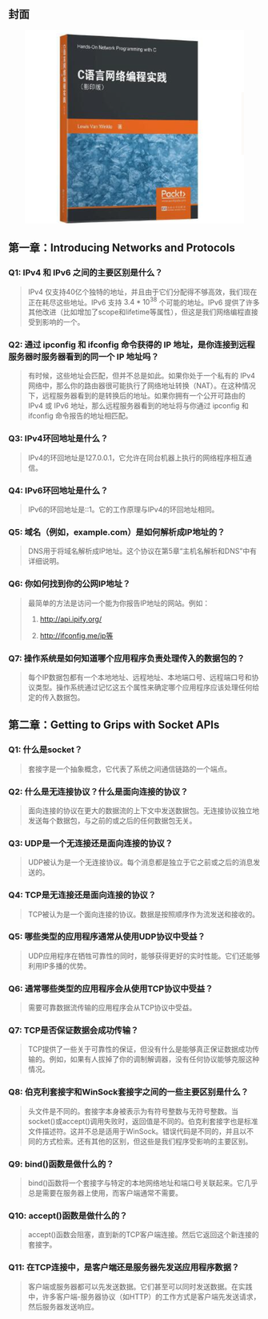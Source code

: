## 封面

<div align="center">
	<img src="assets\image-20241124230300308.png">
</div>





## 第一章：Introducing Networks and Protocols

### Q1: IPv4 和 IPv6 之间的主要区别是什么？

> IPv4 仅支持40亿个独特的地址，并且由于它们分配得不够高效，我们现在正在耗尽这些地址。IPv6 支持 $3.4 * 10^{38}$ 个可能的地址。IPv6 提供了许多其他改进（比如增加了scope和lifetime等属性），但这是我们网络编程直接受到影响的一个。

### Q2: 通过 ipconfig 和 ifconfig 命令获得的 IP 地址，是你连接到远程服务器时服务器看到的同一个 IP 地址吗？

> 有时候，这些地址会匹配，但并不总是如此。如果你处于一个私有的 IPv4 网络中，那么你的路由器很可能执行了网络地址转换（NAT）。在这种情况下，远程服务器看到的是转换后的地址。如果你拥有一个公开可路由的 IPv4 或 IPv6 地址，那么远程服务器看到的地址将与你通过 ipconfig 和 ifconfig 命令报告的地址相匹配。

### Q3: IPv4环回地址是什么？

> IPv4的环回地址是127.0.0.1，它允许在同台机器上执行的网络程序相互通信。

### Q4: IPv6环回地址是什么？

> IPv6的环回地址是::1。它的工作原理与IPv4的环回地址相同。

### Q5: 域名（例如，example.com）是如何解析成IP地址的？

> DNS用于将域名解析成IP地址。这个协议在第5章“主机名解析和DNS”中有详细说明。

### Q6: 你如何找到你的公网IP地址？

> 最简单的方法是访问一个能为你报告IP地址的网站。例如：
>
> 1. http://api.ipify.org/ 
>
> 2. http://ifconfig.me/ip等

### Q7: 操作系统是如何知道哪个应用程序负责处理传入的数据包的？

> 每个IP数据包都有一个本地地址、远程地址、本地端口号、远程端口号和协议类型。操作系统通过记忆这五个属性来确定哪个应用程序应该处理任何给定的传入数据包。



## 第二章：Getting to Grips with Socket APIs

### Q1: 什么是socket？

> 套接字是一个抽象概念，它代表了系统之间通信链路的一个端点。

### Q2: 什么是无连接协议？什么是面向连接的协议？

> 面向连接的协议在更大的数据流的上下文中发送数据包。无连接协议独立地发送每个数据包，与之前的或之后的任何数据包无关。

### Q3: UDP是一个无连接还是面向连接的协议？

> UDP被认为是一个无连接协议。每个消息都是独立于它之前或之后的消息发送的。

### Q4: TCP是无连接还是面向连接的协议？

> TCP被认为是一个面向连接的协议。数据是按照顺序作为流发送和接收的。

### Q5: 哪些类型的应用程序通常从使用UDP协议中受益？

> UDP应用程序在牺牲可靠性的同时，能够获得更好的实时性能。它们还能够利用IP多播的优势。

### Q6: 通常哪些类型的应用程序会从使用TCP协议中受益？

> 需要可靠数据流传输的应用程序会从TCP协议中受益。

### Q7: TCP是否保证数据会成功传输？

> TCP提供了一些关于可靠性的保证，但没有什么是能够真正保证数据成功传输的。例如，如果有人拔掉了你的调制解调器，没有任何协议能够克服这种情况。

### Q8: 伯克利套接字和WinSock套接字之间的一些主要区别是什么？

> 头文件是不同的。套接字本身被表示为有符号整数与无符号整数。当socket()或accept()调用失败时，返回值是不同的。伯克利套接字也是标准文件描述符。这并不总是适用于WinSock。错误代码是不同的，并且以不同的方式检索。还有其他的区别，但这些是我们程序受影响的主要区别。

### Q9: bind()函数是做什么的？

> bind()函数将一个套接字与特定的本地网络地址和端口号关联起来。它几乎总是需要在服务器上使用，而客户端通常不需要。

### Q10: accept()函数是做什么的？

> accept()函数会阻塞，直到新的TCP客户端连接。然后它返回这个新连接的套接字。

### Q11: 在TCP连接中，是客户端还是服务器先发送应用程序数据？

> 客户端或服务器都可以先发送数据。它们甚至可以同时发送数据。在实践中，许多客户端-服务器协议（如HTTP）的工作方式是客户端先发送请求，然后服务器发送响应。
